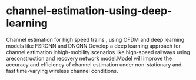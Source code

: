 # channel-estimation-using-deep-learning
Channel estimation for high speed trains , using OFDM and deep learning models like FSRCNN and DNCNN
Develop a deep learning approach for channel estimation inhigh-mobility scenarios like high-speed railways using areconstruction and recovery network model.Model will improve the accuracy and efficiency of channel estimation under non-stationary and fast time-varying wireless channel conditions.
